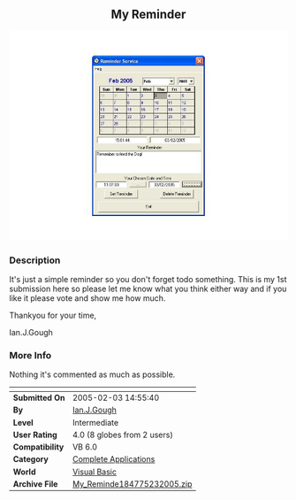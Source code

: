 ﻿<div align="center">

## My Reminder

<img src="PIC200524538483806.JPG">
</div>

### Description

It's just a simple reminder so you don't forget todo something. This is my 1st submission here so please let me know what you think either way and if you like it please vote and show me how much.

Thankyou for your time,

Ian.J.Gough
 
### More Info
 
Nothing it's commented as much as possible.


<span>             |<span>
---                |---
**Submitted On**   |2005-02-03 14:55:40
**By**             |[Ian\.J\.Gough](https://github.com/Planet-Source-Code/PSCIndex/blob/master/ByAuthor/ian-j-gough.md)
**Level**          |Intermediate
**User Rating**    |4.0 (8 globes from 2 users)
**Compatibility**  |VB 6\.0
**Category**       |[Complete Applications](https://github.com/Planet-Source-Code/PSCIndex/blob/master/ByCategory/complete-applications__1-27.md)
**World**          |[Visual Basic](https://github.com/Planet-Source-Code/PSCIndex/blob/master/ByWorld/visual-basic.md)
**Archive File**   |[My\_Reminde184775232005\.zip](https://github.com/Planet-Source-Code/ian-j-gough-my-reminder__1-58669/archive/master.zip)








